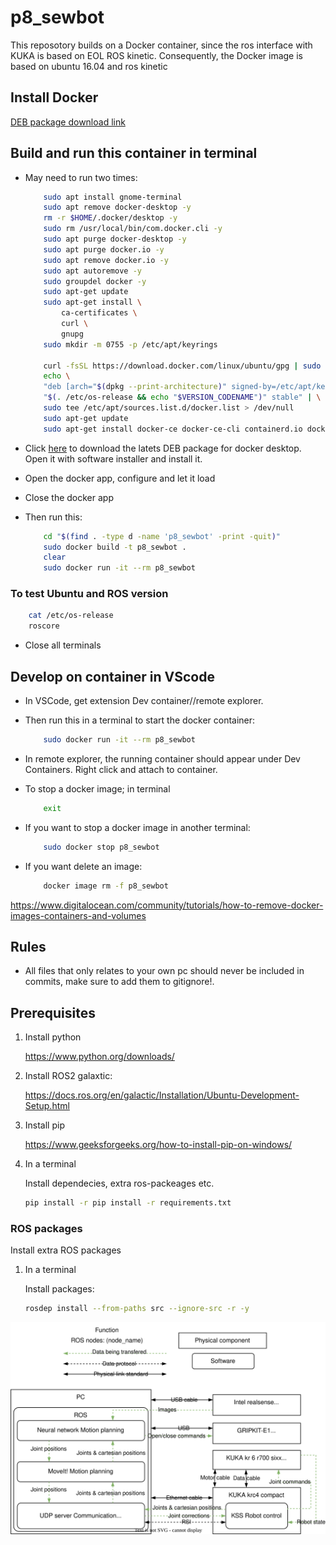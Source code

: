 # p8_sewbot

This reposotory builds on a Docker container, since the ros interface with KUKA is based on EOL ROS kinetic. Consequently, the Docker image is based on ubuntu 16.04 and ros kinetic

## Install Docker

[DEB package download link](https://desktop.docker.com/linux/main/amd64/docker-desktop-4.17.0-amd64.deb?utm_source=docker&utm_medium=webreferral&utm_campaign=docs-driven-download-linux-amd64)

## Build and run this container in terminal

- May need to run two times:

    ``` bash
        sudo apt install gnome-terminal
        sudo apt remove docker-desktop -y
        rm -r $HOME/.docker/desktop -y
        sudo rm /usr/local/bin/com.docker.cli -y
        sudo apt purge docker-desktop -y
        sudo apt purge docker.io -y
        sudo apt remove docker.io -y
        sudo apt autoremove -y
        sudo groupdel docker -y
        sudo apt-get update
        sudo apt-get install \
            ca-certificates \
            curl \
            gnupg
        sudo mkdir -m 0755 -p /etc/apt/keyrings
        
        curl -fsSL https://download.docker.com/linux/ubuntu/gpg | sudo gpg --dearmor -o /etc/apt/keyrings/docker.gpg
        echo \
        "deb [arch="$(dpkg --print-architecture)" signed-by=/etc/apt/keyrings/docker.gpg] https://download.docker.com/linux/ubuntu \
        "$(. /etc/os-release && echo "$VERSION_CODENAME")" stable" | \
        sudo tee /etc/apt/sources.list.d/docker.list > /dev/null
        sudo apt-get update
        sudo apt-get install docker-ce docker-ce-cli containerd.io docker-buildx-plugin docker-compose-plugin
    ```

- Click [here](https://desktop.docker.com/linux/main/amd64/docker-desktop-4.18.0-amd64.deb?utm_source=docker&utm_medium=webreferral&utm_campaign=docs-driven-download-linux-amd64) to download the latets DEB package for docker desktop. Open it with software installer and install it.

- Open the docker app, configure and let it load

- Close the docker app

- Then run this:

    ``` bash
        cd "$(find . -type d -name 'p8_sewbot' -print -quit)"
        sudo docker build -t p8_sewbot .
        clear
        sudo docker run -it --rm p8_sewbot
    ```

### To test Ubuntu and ROS version

``` bash
    cat /etc/os-release
    roscore
```

- Close all terminals

## Develop on container in VScode

- In VSCode, get extension Dev container//remote explorer. 

- Then run this in a terminal to start the docker container:

    ``` bash
        sudo docker run -it --rm p8_sewbot
    ```

- In remote explorer, the running container should appear under Dev Containers. Right click and attach to container.

- To stop a docker image; in terminal

    ``` bash
        exit
    ```

- If you want to stop a docker image in another terminal:

    ``` bash
        sudo docker stop p8_sewbot
    ```

- If you want delete an image:

    ``` bash
        docker image rm -f p8_sewbot
    ```

https://www.digitalocean.com/community/tutorials/how-to-remove-docker-images-containers-and-volumes

## Rules

- All files that only relates to your own pc should never be included in commits, make sure to add them to gitignore!.

## Prerequisites

1. Install python

    <https://www.python.org/downloads/>

2. Install ROS2 galaxtic:

    <https://docs.ros.org/en/galactic/Installation/Ubuntu-Development-Setup.html>

3. Install pip

    <https://www.geeksforgeeks.org/how-to-install-pip-on-windows/>

4. In a terminal

    Install dependecies, extra ros-packeages etc.

    ``` bash
    pip install -r pip install -r requirements.txt 
    ```

### ROS packages

Install extra ROS packages

1. In a terminal

    Install packages:

    ``` bash
    rosdep install --from-paths src --ignore-src -r -y
    ```

[![System architecture](system_architecture.drawio.svg)](https://app.diagrams.net/#Hkasperfg16%2Fp8_sewbot%2Fmain%2Fsystem_architecturedrawio.svg)
